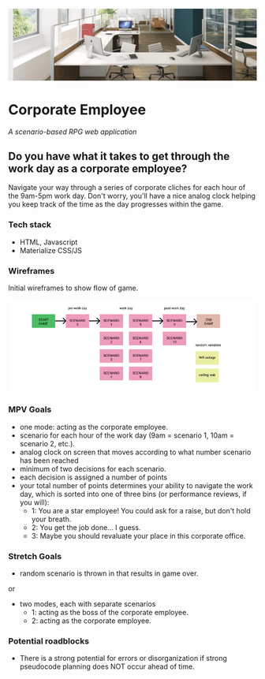 <p align="center">
  <img alt="header image" src="imgs/office.png" />
</p>

# Corporate Employee

*A scenario-based RPG web application*

## Do you have what it takes to get through the work day as a corporate employee?

Navigate your way through a series of corporate cliches for each hour of the 9am-5pm work day. Don't worry, you'll have a nice analog clock helping you keep track of the time as the day progresses within the game.

### Tech stack

- HTML, Javascript
- Materialize CSS/JS

### Wireframes

Initial wireframes to show flow of game.

<img alt="wireframe image" src="imgs/figma2.png" />

### MPV Goals

- one mode: acting as the corporate employee.
- scenario for each hour of the work day (9am = scenario 1, 10am = scenario 2, etc.). 
- analog clock on screen that moves according to what number scenario has been reached
- minimum of two decisions for each scenario.
- each decision is assigned a number of points
- your total number of points determines your ability to navigate the work day, which is sorted into one of three bins (or performance reviews, if you will): 
    - 1: You are a star employee! You could ask for a raise, but don't hold your breath. 
    - 2: You get the job done... I guess. 
    - 3: Maybe you should revaluate your place in this corporate office.

### Stretch Goals

- random scenario is thrown in that results in game over.

or

- two modes, each with separate scenarios
   - 1: acting as the boss of the corporate employee.
   - 2: acting as the corporate employee. 

### Potential roadblocks

- There is a strong potential for errors or disorganization if strong pseudocode planning does NOT occur ahead of time.

